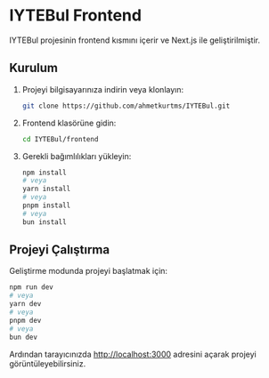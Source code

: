# IYTEBul Frontend

IYTEBul projesinin frontend kısmını içerir ve Next.js ile geliştirilmiştir.

## Kurulum

1. Projeyi bilgisayarınıza indirin veya klonlayın:
   ```bash
   git clone https://github.com/ahmetkurtms/IYTEBul.git
   ```

2. Frontend klasörüne gidin:
   ```bash
   cd IYTEBul/frontend
   ```

3. Gerekli bağımlılıkları yükleyin:
   ```bash
   npm install
   # veya
   yarn install
   # veya
   pnpm install
   # veya
   bun install
   ```

## Projeyi Çalıştırma

Geliştirme modunda projeyi başlatmak için:
```bash
npm run dev
# veya
yarn dev
# veya
pnpm dev
# veya
bun dev
```

Ardından tarayıcınızda [http://localhost:3000](http://localhost:3000) adresini açarak projeyi görüntüleyebilirsiniz.
